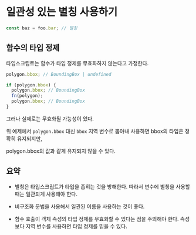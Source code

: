 # 일관성 있는 별칭 사용하기

```ts
const baz = foo.bar; // 별칭
```

## 함수의 타입 정제

타입스크립트는 함수가 타입 정제를 무효화하지 않는다고 가정한다.

```ts
polygon.bbox; // BoundingBox | undefined

if (polygon.bbox) {
  polygon.bbox; // BoundingBox
  fn(polygon);
  polygon.bbox; // BoundingBox
}
```

그러나 실제로는 무효화될 가능성이 있다.

위 예제에서 `polygon.bbox` 대신 `bbox` 지역 변수로 뽑아내 사용하면 bbox의 타입은 정확히 유지되지만,

polygon.bbox의 값과 같게 유지되지 않을 수 있다.

## 요약

- 별칭은 타입스크립트가 타입을 좁히는 것을 방해한다.
  따라서 변수에 별칭을 사용할 때는 일관되게 사용해야 한다.

- 비구조화 문법을 사용해서 일관된 이름을 사용하는 것이 좋다.

- 함수 호출이 객체 속성의 타입 정제를 무효화할 수 있다는 점을 주의해야 한다.
  속성보다 지역 변수를 사용하면 타입 정제를 믿을 수 있다.
